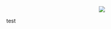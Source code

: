<center>
<img src="https://cdn.discordapp.com/attachments/779964208019537960/902319895797202954/Untitled_3.png"></img>
</center>

<bold>test</bold>
